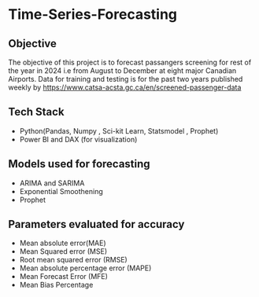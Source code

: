 # Time-Series-Forecasting
## Objective 
The objective of this project is to forecast passangers screening for rest of the year in 2024 i.e from August to December at eight major Canadian Airports. Data for training and testing is for the past two years published weekly by https://www.catsa-acsta.gc.ca/en/screened-passenger-data

## Tech Stack
- Python(Pandas, Numpy , Sci-kit Learn, Statsmodel , Prophet)
- Power BI and DAX (for visualization)

## Models used for forecasting
- ARIMA and SARIMA
- Exponential Smoothening
- Prophet

## Parameters evaluated for accuracy
- Mean absolute error(MAE)
- Mean Squared error (MSE)
- Root mean squared error (RMSE)
- Mean absolute percentage error (MAPE)
- Mean Forecast Error (MFE)
- Mean Bias Percentage 


